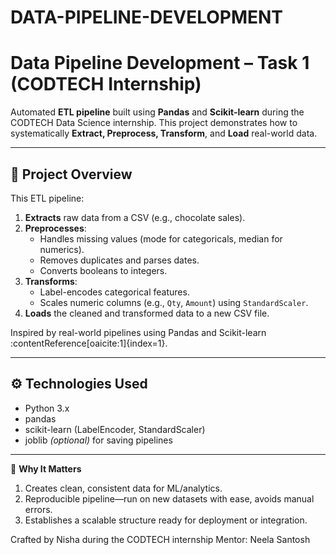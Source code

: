 # DATA-PIPELINE-DEVELOPMENT
# Data Pipeline Development – Task 1 (CODTECH Internship)

Automated **ETL pipeline** built using **Pandas** and **Scikit‑learn** during the CODTECH Data Science internship. This project demonstrates how to systematically **Extract, Preprocess, Transform**, and **Load** real-world data.

---

## 📌 Project Overview

This ETL pipeline:
1. **Extracts** raw data from a CSV (e.g., chocolate sales).
2. **Preprocesses**:
   - Handles missing values (mode for categoricals, median for numerics).
   - Removes duplicates and parses dates.
   - Converts booleans to integers.
3. **Transforms**:
   - Label-encodes categorical features.
   - Scales numeric columns (e.g., `Qty`, `Amount`) using `StandardScaler`.
4. **Loads** the cleaned and transformed data to a new CSV file.

Inspired by real-world pipelines using Pandas and Scikit-learn :contentReference[oaicite:1]{index=1}.

---
## ⚙️ Technologies Used

- Python 3.x  
- pandas  
- scikit-learn (LabelEncoder, StandardScaler)  
- joblib *(optional)* for saving pipelines

---

👀 **Why It Matters**

1. Creates clean, consistent data for ML/analytics.
2. Reproducible pipeline—run on new datasets with ease, avoids manual errors.
3. Establishes a scalable structure ready for deployment or integration.


Crafted by Nisha during the CODTECH internship
Mentor: Neela Santosh 
